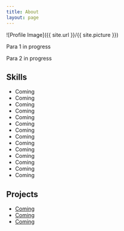 ```yaml
---
title: About
layout: page
---
```

![Profile Image]({{ site.url }}/{{ site.picture }})

<p> Para 1 in progress </p>

<p> Para 2 in progress </p>

<h2>Skills</h2>

<ul class="skill-list">
	<li> Coming </li>
	<li> Coming </li>
	<li> Coming </li>
	<li> Coming </li>
	<li> Coming </li>
	<li> Coming </li>
	<li> Coming </li>
	<li> Coming </li>
	<li> Coming </li>
	<li> Coming </li>
	<li> Coming </li>
	<li> Coming </li>
	<li> Coming </li>
	<li> Coming </li>
</ul>

<h2>Projects</h2>

<ul>
	<li><a href="https://github.com/"> Coming </a></li>
	<li><a href="https://github.com/"> Coming </a></li>
	<li><a href="https://github.com/"> Coming </a></li>
</ul>
